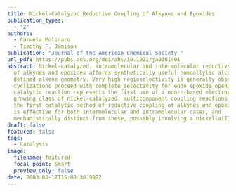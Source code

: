```yaml
---
title: Nickel-Catalyzed Reductive Coupling of Alkynes and Epoxides
publication_types:
  - "2"
authors:
  - Carmela Molinaro
  - Timothy F. Jamison
publication: "Journal of the American Chemical Society "
url_pdf: https://pubs.acs.org/doi/abs/10.1021/ja0361401
abstract: Nickel-catalyzed, intramolecular and intermolecular reductive coupling
  of alkynes and epoxides affords synthetically useful homoallylic alcohols of
  defined alkene geometry. Very high regioselectivity is generally observed, and
  cyclizations proceed with complete selectivity for endo epoxide opening. This
  catalytic reaction represents the first use of a non-π-based electrophile in a
  growing class of nickel-catalyzed, multicomponent coupling reactions, and is
  the first catalytic method of reductive coupling of alkynes and epoxides that
  is effective for both intermolecular and intramolecular cases, and
  mechanistically distinct from these, possibly involving a nickella(II)oxetane.
draft: false
featured: false
tags:
  - Catalysis
image:
  filename: featured
  focal_point: Smart
  preview_only: false
date: 2003-06-17T15:08:38.992Z
---
```

